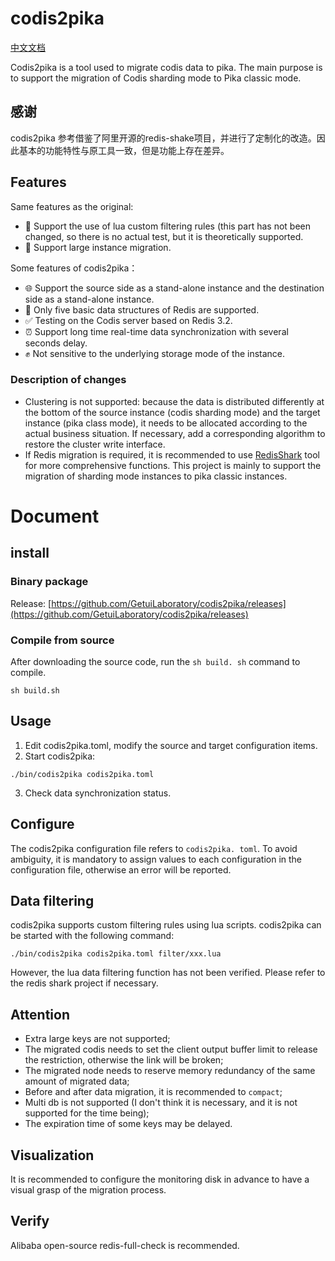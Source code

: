 # codis2pika

[中文文档](https://github.com/GetuiLaboratory/codis2pika/blob/v1.0.0.0/README_zh.md)

Codis2pika is a tool used to migrate codis data to pika. The main purpose is to support the migration of Codis sharding mode to Pika classic mode.

## 感谢

codis2pika 参考借鉴了阿里开源的redis-shake项目，并进行了定制化的改造。因此基本的功能特性与原工具一致，但是功能上存在差异。


## Features

Same features as the original:

* 🤗 Support the use of lua custom filtering rules (this part has not been changed, so there is no actual test, but it is theoretically supported.
* 💪 Support large instance migration.

Some features of codis2pika：
* 🌐 Support the source side as a stand-alone instance and the destination side as a stand-alone instance.
* 🌲 Only five basic data structures of Redis are supported.
* ✅ Testing on the Codis server based on Redis 3.2.
* ⏰ Support long time real-time data synchronization with several seconds delay.
* ✊ Not sensitive to the underlying storage mode of the instance.


### Description of changes
* Clustering is not supported: because the data is distributed differently at the bottom of the source instance (codis sharding mode) and the target instance (pika class mode), it needs to be allocated according to the actual business situation. If necessary, add a corresponding algorithm to restore the cluster write interface.
* If Redis migration is required, it is recommended to use [RedisShark](https://github.com/alibaba/RedisShake) tool for more comprehensive functions. This project is mainly to support the migration of sharding mode instances to pika classic instances.

# Document

## install

### Binary package

Release: [https://github.com/GetuiLaboratory/codis2pika/releases](https://github.com/GetuiLaboratory/codis2pika/releases)

### Compile from source

After downloading the source code, run the `sh build. sh` command to compile.

```shell
sh build.sh
```

## Usage

1. Edit codis2pika.toml, modify the source and target configuration items.
2. Start codis2pika:

```shell
./bin/codis2pika codis2pika.toml
```

3. Check data synchronization status.

## Configure

The codis2pika configuration file refers to `codis2pika. toml`. To avoid ambiguity, it is mandatory to assign values to each configuration in the configuration file, otherwise an error will be reported.

## Data filtering

codis2pika supports custom filtering rules using lua scripts. codis2pika can be started with the following command:

```shell
./bin/codis2pika codis2pika.toml filter/xxx.lua
```
However, the lua data filtering function has not been verified. Please refer to the redis shark project if necessary.

## Attention
* Extra large keys are not supported;
* The migrated codis needs to set the client output buffer limit to release the restriction, otherwise the link will be broken;
* The migrated node needs to reserve memory redundancy of the same amount of migrated data;
* Before and after data migration, it is recommended to `compact`;
* Multi db is not supported (I don't think it is necessary, and it is not supported for the time being);
* The expiration time of some keys may be delayed.

## Visualization
It is recommended to configure the monitoring disk in advance to have a visual grasp of the migration process.

## Verify
Alibaba open-source redis-full-check is recommended.
